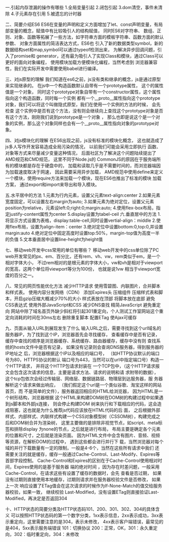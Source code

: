 一.引起内存泄漏的操作有哪些
    1.全局变量引起
    2.闭包引起
    3.dom清空，事件未清除
    4.子元素存在引用
    5.被遗忘的计时器

二、简要介绍ES6
ES6在变量的声明和定义方面增加了let、const声明变量，有局部变量的概念，赋值中有比较吸引人的结构赋值，
同时ES6对字符串、 数组、正则、对象、函数等拓展了一些方法，如字符串方面的模板字符串、函数方面的默认参数、
对象方面属性的简洁表达方式，ES6也 引入了新的数据类型symbol，新的数据结构set和map,symbol可以通过typeof检测出来，
为解决异步回调问题，引入了promise和 generator，还有最为吸引人了实现Class和模块，通过Class可以更好的面向对象编程，
使用模块加载方便模块化编程，当然考虑到 浏览器兼容性，我们在实际开发中需要使用babel进行编译。

三、对js原型的理解
我们知道在es6之前，js没有类和继承的概念，js是通过原型来实现继承的。
在js中一个构造函数默认自带有一个prototype属性， 这个的属性值是一个对象，
同时这个prototype对象自带有一个constructor属性，这个属性指向这个构造函数，同时每一个实例 
都有一个__proto__属性指向这个prototype对象，我们可以将这个叫做隐式原型，我们在使用一个实例的方法的时候，
会先检查 这个实例中是否有这个方法，没有则会继续向上查找这个prototype对象是否有这个方法，刚刚我们说到prototype是一个对象
， 那么也即是说这个是一个对象的实例，那么这个对象同样也会有一个__proto__属性指向对象的prototype对象。

四、对js模块化的理解
在ES6出现之前，js没有标准的模块化概念，
这也就造成了js多人写作开发容易造成全局污染的情况，
以前我们可能会采用立即执行 函数、对象等方式来尽量减少变量这种情况，
后面社区为了解决这个问题陆续提出了AMD规范和CMD规范，
这里不同于Node.js的 CommonJS的原因在于服务端所有的模块都是存在于硬盘中的，
加载和读取几乎是不需要时间的，而浏览器端因为加载速度取决于网速， 因此需要采用异步加载，
AMD规范中使用define来定义一个模块，使用require方法来加载一个模块，现在ES6也推出了标准的模块 加载方案，
通过export和import来导出和导入模块。

五.水平居中的方法
1.元素为行内元素，设置父元素text-align:center
2.如果元素宽度固定，可以设置左右margin为auto;
3.如果元素为绝对定位，设置父元素position为relative，元素设left:0;right:0;margin:auto;
4.使用flex-box布局，指定justify-content属性为center
5.display设置为tabel-ceil
六.垂直居中的方法
1.将显示方式设置为表格，display:table-cell,同时设置vertial-align：middle
2.使用flex布局，设置为align-item：center
3.绝对定位中设置bottom:0,top:0,并设置margin:auto
4.绝对定位中固定高度时设置top:50%，margin-top值为高度一半的负值
5.文本垂直居中设置line-height为height值

七、移动web开发中css常用的单位有哪些？
移动web开发中的css单位除了PC web开发常见的px、em、百分比，还有rem、vh、vw，rem类似于em，是一个相对字体大小，
 不过rem相对的是根元素的字体大小，vw和vh是相对于viewport的宽高，这两个单位将viewport等分为100份，
 也就是说1vw 相当于viewport宽度的百分之一。

八、常见的网页性能优化方法
减少HTTP请求
使用雪碧图、内联图片，合并脚本和样式表。
使用内容分发网络（CDN）
添加Expires头
压缩组件
压缩样式表和脚本，开启gzip压缩大概减少70%的大小
样式表放在顶部
将脚本放在底部
避免CSS表达式
使用外部JavaScript和CSS
减少DNS查找
精简JavaScript
避免重定向
网站中除了域名首页外缺少斜杠将引起301重定向，个人测试工作室网站这个重定向消耗的时间在30ms左右
删除重复脚本
配置ETag
使Ajax可缓存

九、页面从输入URL到展现发生了什么
输入URL之后，需要寻找到这个url域名的服务器IP，为了找到这个IP，浏览器首先会寻找缓存， 查看缓存中是否有记录，
缓存中查找的顺序是浏览器缓存、系统缓存、路由器缓存，缓存中没有则 查找系统的hosts文件中是否有记录，
如果没有记录则会查询DNS服务器，得到服务器的IP地址之 后，浏览器根据这个IP以及相应的端口号，
（如HTTP协议默认的端口号为80，HTTPS协议的默认 端口号为443，当然可以在url中指定端口号）构造一个HTTP请求，
并将这个HTTP包请求封装在 一个TCP包中，（这个HTTP请求报文会包含这次请求的信息，主要是请求方法、请求的说明和请 求附带的数据），
这个tcp包依次会经过传输层、网络层、数据链路层、物理层到达服务器，服 务器解析这个请求来做出响应，
（我们假定这个url是一个类似谷歌、淘宝这样的网站首页，而 不是简单的文件），服务器返回相应的HTML给浏览器，
因为HTML是一个树形结构，浏览器根据 这个HTML来构建DOM树在DOM树的构建过程中如果遇到js脚本和外部js连接，
则会停止构建DOM 树来执行和下载相应的代码，这会造成阻塞，这也就是为什么推荐js代码应该放在HTML代码的后 面，
之后根据外部样式、内部样式、内联样式构建一个CSS对象模型树（CSSOM树），构建完成之 后和DOM树合并为渲染树，
这里主要做的是排除非视觉节点，如script、meta标签和排除display 为none的节点，之后就是进行布局，
布局主要是确定各个元素的位置和尺寸，之后就是渲染页面。 因为HTML文件中会含有图片、音频、视频等资源，在解析DOM的过程中，
遇到这些都会进行并行下 载，当然浏览器对每个域的并行下载数量有一定的限制，一般是4-6个，当然在这些所有请求中我们 
还需要关注的就是缓存，缓存一般通过Cache-Control、Last-Modify、Expires等首部字段控制。
 Cache-Control和Expires的区别在于Cache-Control使用相对时间，Expires使用的是基于服务器 端的绝对时间
 ，因为存在时差问题，一般采用Cache-Control，在请求这些有设置了缓存的数据时，会先 查看是否过期，
 如果没有过期则直接使用本地缓存，过期则请求并在服务器校验文件是否修改，
 如果上一次 响应设置了ETag值会在这次请求的时候作为If-None-Match的值交给服务器校验，如果一致，
 继续校验 Last-Modified，没有设置ETag则直接验证Last-Modified，再决定是否返回304

 十、HTTP状态的简要分类及HTTP状态码101、200、301、302、304的具体含义
 可以按照HTTP状态码的第一个数字分类，1xx表示信息，2xx表示成功，3xx表示重定向，这里需要注意的是304，表示未修改，
  4xx表示客户端错误，最常见的是404，5xx表示服务端错误
  101：切换协议 200：正常，OK，301：永久重定向，302：临时重定向，304：未修改
